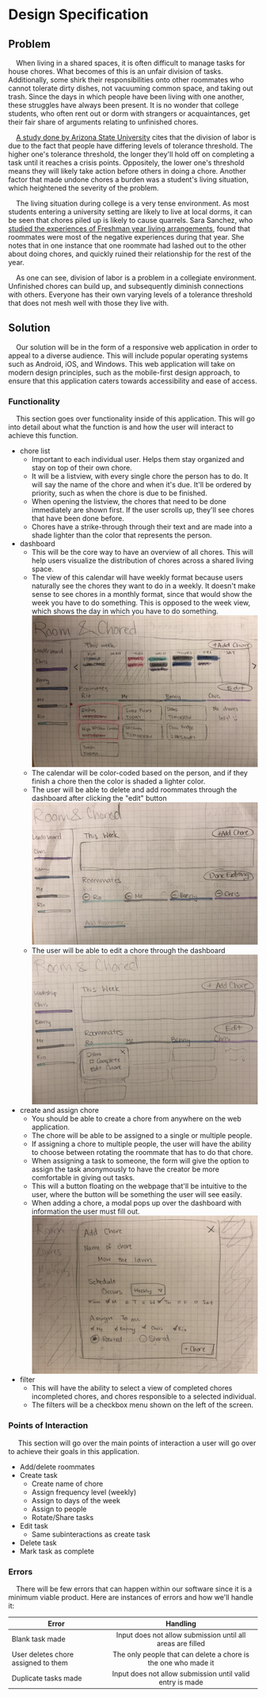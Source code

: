 # Design Specification

## Problem
&nbsp;&nbsp;&nbsp;&nbsp;When living in a shared spaces, it is often difficult to manage tasks for house chores. What becomes of this is an unfair division of tasks. Additionally, some shirk their responsibilities onto other roommates who cannot tolerate dirty dishes, not vacuuming common space, and taking out trash. Since the days in which people have been living with one another, these struggles have always been present. It is no wonder that college students, who often rent out or dorm with strangers or acquaintances, get their fair share of arguments relating to unfinished chores.

&nbsp;&nbsp;&nbsp;&nbsp;[A study done by Arizona State University](https://phys.org/news/2013-11-division-household-chores-mess-tolerance.html) cites that the division of labor is due to the fact that people have differing levels of tolerance threshold. The higher one's tolerance threshold, the longer they'll hold off on completing a task until it reaches a crisis points. Oppositely, the lower one's threshold means they will likely take action before others in doing a chore. Another factor that made undone chores a burden was a student's living situation, which heightened the severity of the problem.

&nbsp;&nbsp;&nbsp;&nbsp;The living situation during college is a very tense environment. As most students entering a university setting are likely to live at local dorms, it can be seen that chores piled up is likely to cause quarrels. Sara Sanchez, who [studied the experiences of Freshman year living arrangements](https://digitalcommons.unl.edu/cgi/viewcontent.cgi?article=1092&context=cehsedaddiss), found that roommates were most of the negative experiences during that year. She notes that in one instance that one roommate had lashed out to the other about doing chores, and quickly ruined their relationship for the rest of the year.

&nbsp;&nbsp;&nbsp;&nbsp;As one can see, division of labor is a problem in a collegiate environment. Unfinished chores can build up, and subsequently diminish connections with others. Everyone has their own varying levels of a tolerance threshold that does not mesh well with those they live with.

## Solution
&nbsp;&nbsp;&nbsp;&nbsp;Our solution will be in the form of a responsive web application in order to appeal to a diverse audience. This will include popular operating systems such as Android, iOS, and Windows. This web application will take on modern design principles, such as the mobile-first design approach, to ensure that this application caters towards accessibility and ease of access.

### Functionality
&nbsp;&nbsp;&nbsp;&nbsp;This section goes over functionality inside of this application. This will go into detail about what the function is and how the user will interact to achieve this function.

* chore list
    * Important to each individual user. Helps them stay organized and stay on top of their own chore.
    * It will be a listview, with every single chore the person has to do. It will say the name of the chore and when it's due. It'll be ordered by priority, such as when the chore is due to be finished.
    * When opening the listview, the chores that need to be done immediately are shown first. If the user scrolls up, they'll see chores that have been done before.
    * Chores have a strike-through through their text and are made into a shade lighter than the color that represents the person.
* dashboard
    * This will be the core way to have an overview of all chores. This will help users visualize the distribution of chores across a shared living space.
    * The view of this calendar will have weekly format because users naturally see the chores they want to do in a weekly. It doesn't make sense to see chores in a monthly format, since that would show the week you have to do something. This is opposed to the week view, which shows the day in which you have to do something.
    ![dashboard mockup](./img/dashboard.jpg)
    * The calendar will be color-coded based on the person, and if they finish a chore then the color is shaded a lighter color.
    * The user will be able to delete and add roommates through the dashboard after clicking the "edit" button
    ![adding and deleting roommmates](./img/deleteAddRoommate.jpg)
    * The user will be able to edit a chore through the dashboard
    ![editing chore](./img/editTask.jpg)
* create and assign chore
    * You should be able to create a chore from anywhere on the web application.
    * The chore will be able to be assigned to a single or multiple people.
    * If assigning a chore to multiple people, the user will have the ability to choose between rotating the roommate that has to do that chore.
    * When assigning a task to someone, the form will give the option to assign the task anonymously to have the creator be more comfortable in giving out tasks.
    * This will a button floating on the webpage that'll be intuitive to the user, where the button will be something the user will see easily.
    * When adding a chore, a modal pops up over the dashboard with information the user must fill out.
    ![modal](./img/modal.jpg)
* filter
    * This will have the ability to select a view of completed chores incompleted chores, and chores responsible to a selected individual.
    * The filters will be a checkbox menu shown on the left of the screen.

### Points of Interaction
&nbsp;&nbsp;&nbsp;&nbsp; This section will go over the main points of interaction a user will go over to achieve their goals in this application.

* Add/delete roommates
* Create task
    * Create name of chore
    * Assign frequency level (weekly)
    * Assign to days of the week
    * Assign to people
    * Rotate/Share tasks
* Edit task
    * Same subinteractions as create task
* Delete task
* Mark task as complete


### Errors
&nbsp;&nbsp;&nbsp;&nbsp;There will be few errors that can happen within our software since it is a minimum viable product. Here are instances of errors and how we'll handle it:

| Error                | Handling
| -------------        |:-------------:
| Blank task made      | Input does not allow submission until all areas are filled
| User deletes chore assigned to them | The only people that can delete a chore is the one who made it
| Duplicate tasks made | Input does not allow submission until valid entry is made
